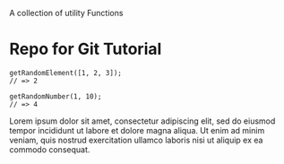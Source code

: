 A collection of utility Functions

# Repo for Git Tutorial

```
getRandomElement([1, 2, 3]);
// => 2
```

```
getRandomNumber(1, 10);
// => 4
```
Lorem ipsum dolor sit amet, consectetur adipiscing elit, sed do eiusmod tempor incididunt ut labore et dolore magna aliqua. Ut enim ad minim veniam, quis nostrud exercitation ullamco laboris nisi ut aliquip ex ea commodo consequat.
